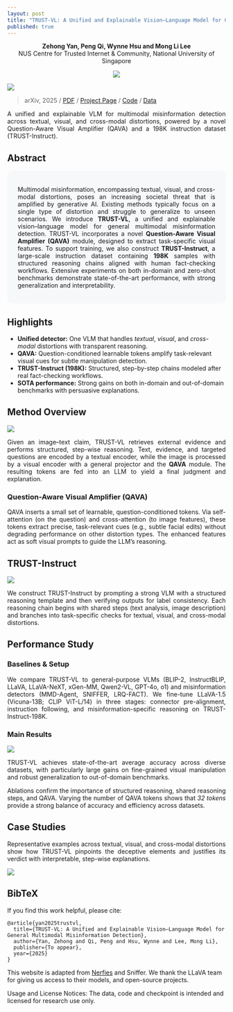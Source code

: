 ```yaml
---
layout: post
title: "TRUST-VL: A Unified and Explainable Vision–Language Model for General Multimodal Misinformation Detection"
published: true
---
```


<p align="center">
  <strong>Zehong Yan, Peng Qi, Wynne Hsu and Mong Li Lee</strong>
  <br>
  NUS Centre for Trusted Internet & Community, National University of Singapore
</p>

<p align="center">
  <a href="https://github.com/YanZehong/TRUST-VL"> 
    <img src="https://img.shields.io/badge/Code-181717?logo=github&labelColor=grey" />
  </a> 
</p>


<p align="center">
<div class="img-div-any-width" markdown="0">
  <image src="/images/TRUST-VL/abilities.png"/>
</div>
</p>


<blockquote class='subtle'>
  arXiv, 2025 / <a href="">PDF</a> / <a href="https://yanzehong.github.io/trust-vl/">Project Page</a> / <a href="https://github.com/YanZehong/TRUST-VL">Code</a> / <a href="https://github.com/YanZehong/TRUST-VL/tree/main/data">Data</a>
</blockquote>


<p align="justify">
A unified and explainable VLM for multimodal misinformation detection across textual, visual, and cross-modal distortions, powered by a novel Question-Aware Visual Amplifier (QAVA) and a 198K instruction dataset (TRUST-Instruct).
</p>
<!--more-->


<!-- Local styles for section blocks -->
<style>
.section-grey  { background: #f6f8fa; padding: 1.25rem 1.5rem; border-radius: 12px; }
.section-white { background: #ffffff; padding: 1.25rem 1.5rem; border-radius: 12px; }
.section-spacer { height: 12px; }
</style>



## Abstract
<div class="section-grey">
<p align="justify">
Multimodal misinformation, encompassing textual, visual, and cross-modal distortions, poses an increasing societal threat that is amplified by generative AI. Existing methods typically focus on a single type of distortion and struggle to generalize to unseen scenarios. We introduce <b>TRUST-VL</b>, a unified and explainable vision–language model for general multimodal misinformation detection. TRUST-VL incorporates a novel <b>Question-Aware Visual Amplifier (QAVA)</b> module, designed to extract task-specific visual features. To support training, we also construct <b>TRUST-Instruct</b>, a large-scale instruction dataset containing <b>198K</b> samples with structured reasoning chains aligned with human fact-checking workflows. Extensive experiments on both in-domain and zero-shot benchmarks demonstrate state-of-the-art performance, with strong generalization and interpretability.
</p>
</div>

## Highlights
- **Unified detector:** One VLM that handles *textual*, *visual*, and *cross-modal* distortions with transparent reasoning.
- **QAVA:** Question-conditioned learnable tokens amplify task-relevant visual cues for subtle manipulation detection.
- **TRUST-Instruct (198K):** Structured, step-by-step chains modeled after real fact-checking workflows.
- **SOTA performance:** Strong gains on both in-domain and out-of-domain benchmarks with persuasive explanations.

## Method Overview

<p align="center">
<div class="img-div-any-width" markdown="0">
  <image src="/images/TRUST-VL/framework.png"/>
</div>
</p>


<p align="justify">
Given an image–text claim, TRUST-VL retrieves external evidence and performs structured, step-wise reasoning. Text, evidence, and targeted questions are encoded by a textual encoder, while the image is processed by a visual encoder with a general projector and the <b>QAVA</b> module. The resulting tokens are fed into an LLM to yield a final judgment and explanation.
</p>

### Question-Aware Visual Amplifier (QAVA)
<p align="justify">
QAVA inserts a small set of learnable, question-conditioned tokens. Via self-attention (on the question) and cross-attention (to image features), these tokens extract precise, task-relevant cues (e.g., subtle facial edits) without degrading performance on other distortion types. The enhanced features act as soft visual prompts to guide the LLM’s reasoning.
</p>


## TRUST-Instruct

<p align="center">
<div class="img-div-any-width" markdown="0">
  <image src="/images/TRUST-VL/trust-instruct.png"/>
</div>
</p>
    
<p align="justify">
We construct TRUST-Instruct by prompting a strong VLM with a structured reasoning template and then verifying outputs for label consistency. Each reasoning chain begins with shared steps (text analysis, image description) and branches into task-specific checks for textual, visual, and cross-modal distortions.
</p>

## Performance Study

### Baselines & Setup
<p align="justify">
We compare TRUST-VL to general-purpose VLMs (BLIP-2, InstructBLIP, LLaVA, LLaVA-NeXT, xGen-MM, Qwen2-VL, GPT-4o, o1) and misinformation detectors (MMD-Agent, SNIFFER, LRQ-FACT). We fine-tune LLaVA-1.5 (Vicuna-13B; CLIP ViT-L/14) in three stages: connector pre-alignment, instruction following, and misinformation-specific reasoning on TRUST-Instruct-198K.
</p>

### Main Results
<p align="center">
<div class="img-div-any-width" markdown="0">
  <image src="/images/TRUST-VL/results.png"/>
</div>
</p>

<p align="justify">
TRUST-VL achieves state-of-the-art average accuracy across diverse datasets, with particularly large gains on fine-grained visual manipulation and robust generalization to out-of-domain benchmarks.
</p>


<p align="justify">
Ablations confirm the importance of structured reasoning, shared reasoning steps, and QAVA. Varying the number of QAVA tokens shows that <em>32 tokens</em> provide a strong balance of accuracy and efficiency across datasets.
</p>

## Case Studies
<p align="justify">
Representative examples across textual, visual, and cross-modal distortions show how TRUST-VL pinpoints the deceptive elements and justifies its verdict with interpretable, step-wise explanations.
</p>


<p align="center">
<div class="img-div-any-width" markdown="0">
  <image src="/images/TRUST-VL/case.png"/>
</div>
</p>

## BibTeX
If you find this work helpful, please cite:


```
@article{yan2025trustvl,
  title={TRUST-VL: A Unified and Explainable Vision–Language Model for General Multimodal Misinformation Detection},
  author={Yan, Zehong and Qi, Peng and Hsu, Wynne and Lee, Mong Li},
  publisher={To appear},
  year={2025}
}
```


<footer class="footer">
  <p>
    This website is adapted from <a href="https://github.com/nerfies/nerfies.github.io">Nerfies</a> and <a hred="https://pengqi.site/Sniffer/">Sniffer</a>. We thank the LLaVA team for giving us access to their models, and open-source projects. 
  </p>

  <p>
    Usage and License Notices: The data, code and checkpoint is intended and licensed for research use only. 
  </p>
</footer>
